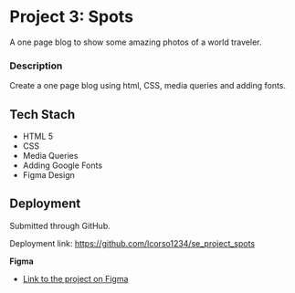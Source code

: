 # Project 3: Spots

A one page blog to show some amazing photos of a world traveler.

### Description

Create a one page blog using html, CSS, media queries and adding fonts.

## Tech Stach

- HTML 5
- CSS
- Media Queries
- Adding Google Fonts
- Figma Design
  
## Deployment
  
Submitted through GitHub.

Deployment link: https://github.com/lcorso1234/se_project_spots
  
**Figma**  
  
* [Link to the project on Figma](https://www.figma.com/file/BBNm2bC3lj8QQMHlnqRsga/Sprint-3-Project-%E2%80%94-Spots?type=design&node-id=2%3A60&mode=design&t=afgNFybdorZO6cQo-1)

